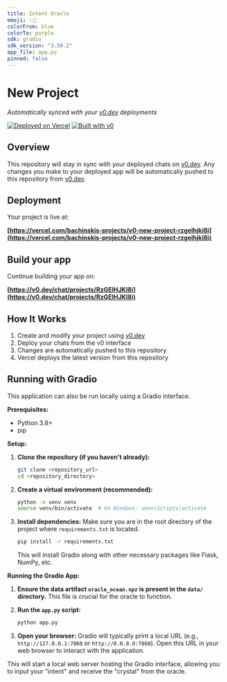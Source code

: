 ```yaml
---
title: Intent Oracle
emoji: ✨🔮
colorFrom: blue
colorTo: purple
sdk: gradio
sdk_version: "3.50.2"
app_file: app.py
pinned: false
---
```


# New Project

*Automatically synced with your [v0.dev](https://v0.dev) deployments*

[![Deployed on Vercel](https://img.shields.io/badge/Deployed%20on-Vercel-black?style=for-the-badge&logo=vercel)](https://vercel.com/bachinskis-projects/v0-new-project-rzgelhjki8i)
[![Built with v0](https://img.shields.io/badge/Built%20with-v0.dev-black?style=for-the-badge)](https://v0.dev/chat/projects/RzGElHJKI8i)

## Overview

This repository will stay in sync with your deployed chats on [v0.dev](https://v0.dev).
Any changes you make to your deployed app will be automatically pushed to this repository from [v0.dev](https://v0.dev).

## Deployment

Your project is live at:

**[https://vercel.com/bachinskis-projects/v0-new-project-rzgelhjki8i](https://vercel.com/bachinskis-projects/v0-new-project-rzgelhjki8i)**

## Build your app

Continue building your app on:

**[https://v0.dev/chat/projects/RzGElHJKI8i](https://v0.dev/chat/projects/RzGElHJKI8i)**

## How It Works

1. Create and modify your project using [v0.dev](https://v0.dev)
2. Deploy your chats from the v0 interface
3. Changes are automatically pushed to this repository
4. Vercel deploys the latest version from this repository

## Running with Gradio

This application can also be run locally using a Gradio interface.

**Prerequisites:**
- Python 3.8+
- pip

**Setup:**

1.  **Clone the repository (if you haven't already):**
    ```bash
    git clone <repository_url>
    cd <repository_directory>
    ```

2.  **Create a virtual environment (recommended):**
    ```bash
    python -m venv venv
    source venv/bin/activate  # On Windows: venv\Scripts\activate
    ```

3.  **Install dependencies:**
    Make sure you are in the root directory of the project where `requirements.txt` is located.
    ```bash
    pip install -r requirements.txt
    ```
    This will install Gradio along with other necessary packages like Flask, NumPy, etc.

**Running the Gradio App:**

1.  **Ensure the data artifact `oracle_ocean.npz` is present in the `data/` directory.**
    This file is crucial for the oracle to function.

2.  **Run the `app.py` script:**
    ```bash
    python app.py
    ```

3.  **Open your browser:**
    Gradio will typically print a local URL (e.g., `http://127.0.0.1:7860` or `http://0.0.0.0:7860`). Open this URL in your web browser to interact with the application.

This will start a local web server hosting the Gradio interface, allowing you to input your "intent" and receive the "crystal" from the oracle.